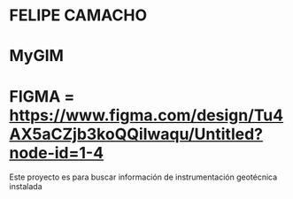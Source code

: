 # FELIPE CAMACHO
# MyGIM
# FIGMA = https://www.figma.com/design/Tu4AX5aCZjb3koQQiIwaqu/Untitled?node-id=1-4

Este proyecto es para buscar información de instrumentación geotécnica instalada